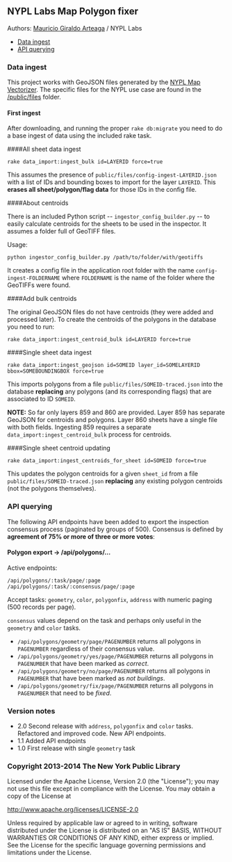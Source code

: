 ## NYPL Labs Map Polygon fixer

Authors: [Mauricio Giraldo Arteaga] / NYPL Labs

- [Data ingest](#ingest)
- [API querying](#api)

### <a name="ingest"></a>Data ingest

This project works with GeoJSON files generated by the [NYPL Map Vectorizer]. The specific files for the NYPL use case are found in the [/public/files](public/files/) folder.

#### First ingest

After downloading, and running the proper `rake db:migrate` you need to do a base ingest of data using the included rake task.

####All sheet data ingest

`rake data_import:ingest_bulk id=LAYERID force=true`

This assumes the presence of `public/files/config-ingest-LAYERID.json` with a list of IDs and bounding boxes to import for the layer `LAYERID`. This **erases all sheet/polygon/flag data** for those IDs in the config file.

####About centroids

There is an included Python script -- `ingestor_config_builder.py` -- to easily calculate centroids for the sheets to be used in the inspector. It assumes a folder full of GeoTIFF files.

Usage:

`python ingestor_config_builder.py /path/to/folder/with/geotiffs`

It creates a config file in the application root folder with the name `config-ingest-FOLDERNAME` where `FOLDERNAME` is the name of the folder where the GeoTIFFs were found.

####Add bulk centroids

The original GeoJSON files do not have centroids (they were added and processed later). To create the centroids of the polygons in the database you need to run:

`rake data_import:ingest_centroid_bulk id=LAYERID force=true`

####Single sheet data ingest

`rake data_import:ingest_geojson id=SOMEID layer_id=SOMELAYERID bbox=SOMEBOUNDINGBOX force=true`

This imports polygons from a file `public/files/SOMEID-traced.json` into the database **replacing** any polygons (and its corresponding flags) that are associated to ID `SOMEID`.

**NOTE:** So far only layers 859 and 860 are provided. Layer 859 has separate GeoJSON for centroids and polygons. Layer 860 sheets have a single file with both fields. Ingesting 859 requires a separate `data_import:ingest_centroid_bulk` process for centroids.

####Single sheet centroid updating

`rake data_import:ingest_centroids_for_sheet id=SOMEID force=true`

This updates the polygon centroids for a given `sheet_id` from a file `public/files/SOMEID-traced.json` **replacing** any existing polygon centroids (not the polygons themselves).

### <a name="api"></a>API querying

The following API endpoints have been added to export the inspection consensus process (paginated by groups of 500). Consensus is defined by **agreement of 75% or more of three or more votes**:

#### Polygon export → /api/polygons/…

Active endpoints:
````
/api/polygons/:task/page/:page
/api/polygons/:task/:consensus/page/:page
````

Accept tasks:
`geometry`, `color`, `polygonfix`, `address` with numeric paging (500 records per page).

`consensus` values depend on the task and perhaps only useful in the `geometry` and `color` tasks.

- `/api/polygons/geometry/page/PAGENUMBER` returns all polygons in `PAGENUMBER` regardless of their consensus value.
- `/api/polygons/geometry/yes/page/PAGENUMBER` returns all polygons in `PAGENUMBER` that have been marked as *correct*.
- `/api/polygons/geometry/no/page/PAGENUMBER` returns all polygons in `PAGENUMBER` that have been marked as *not buildings*.
- `/api/polygons/geometry/fix/page/PAGENUMBER` returns all polygons in `PAGENUMBER` that need to be *fixed*.

### Version notes

- 2.0 Second release with `address`, `polygonfix` and `color` tasks. Refactored and improved code. New API endpoints.
- 1.1 Added API endpoints
- 1.0 First release with single `geometry` task

### Copyright 2013-2014 The New York Public Library

Licensed under the Apache License, Version 2.0 (the "License");
you may not use this file except in compliance with the License.
You may obtain a copy of the License at

http://www.apache.org/licenses/LICENSE-2.0

Unless required by applicable law or agreed to in writing, software
distributed under the License is distributed on an "AS IS" BASIS,
WITHOUT WARRANTIES OR CONDITIONS OF ANY KIND, either express or implied.
See the License for the specific language governing permissions and
limitations under the License.


[Mauricio Giraldo Arteaga]: https://twitter.com/mgiraldo
[NYPL Map Vectorizer]: https://github.com/NYPL/map-vectorizer
